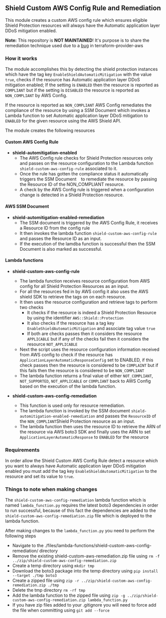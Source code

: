 ## Shield Custom AWS Config Rule and Remediation

This module creates a custom AWS config rule which ensures eligible Shield Protection resources will always have the Automatic application layer DDoS mitigation enabled.

**Note:** This repository is **NOT MAINTAINED**! It's purpose is to share the remediation technique used due to a [bug](https://github.com/hashicorp/terraform-provider-aws/issues/22869) in terraform-provider-aws

### How it works

The module accomplishes this by detecting the shield protection instances which have the tag key `EnableShieldAutomaticMitigation` with the value `true`, 
checks if the resource has Automatic application layer DDoS mitigation enabled; If the setting is `ENABLED` then the resource is reported as `COMPLIANT` 
but if the setting is `DISABLED` the resource is reported as `NON_COMPLIANT` by AWS Config.


If the resource is reported as `NON_COMPLIANT` AWS Config remediates the compliance of the resource by using a SSM Document which invokes a Lambda function to set 
Automatic application layer DDoS mitigation to `ENABLED` for the given resource using the AWS Shield API.

The module creates the following resources

#### Custom AWS Config Rule

- **shield-automitigation-enabled**
  - The AWS Config rule checks for Shield Protection resources only and passes on the resource configuration to the Lambda function `shield-custom-aws-config-rule` associated to it.
  - Once the rule has gotten the compliance status it automatically triggers the SSM Document ` ` to remediate the resource by passing the Resource ID of the NON_COMPLIANT resource.
  - A check by the AWS Config rule is triggered when a configuration change is detected in a Shield Protection resource.

#### AWS SSM Document

- **shield-automitigation-enabled-remediation**
  - The SSM document is triggered by the AWS Config Rule, it receives a Resource ID from the config rule
  - It then invokes the lambda function `shield-custom-aws-config-rule` and passes the Resource ID as an input.
  - If the execution of the lamdba function is successful then the SSM Document is also marked as successful.

#### Lambda functions

- **shield-custom-aws-config-rule**
  - The lambda function receives resource configuration from AWS config for all Shield Protection Resources as an input.
  - For all the resources fed in by AWS config it also uses the AWS shield SDK to retrieve the tags on on each resource.
  - It then uses the resource configuration and retrieve tags to perform two checks 
    - It checks if the resource is indeed a Shield Protection Resource by using the identifier `AWS::Shield::Protection`
    - It also checks if the resource has a tag key `EnableShieldAutomaticMitigation` and associate tag value `true`
    - If both are checks passes then it considers the resource `APPLICABLE` but if any of the checks fail then it considers the resource `NOT_APPLICABLE`
  - Next the script uses the resource configuration information received from AWS config to check if the resource has `ApplicationLayerAutomaticResponseConfig` set to ENABLED, if this check passes then the resource is considered to be `COMPLAINT` but if this fails then the resource is considered to be `NON_COMPLIANT`
  - The lambda function returns a final value of either `NOT_COMPLIANT`, `NOT_SUPPORTED`, `NOT_APPLICABLE` or `COMPLIANT` back to AWS Config based on the execution of the lambda function.

- **shield-custom-aws-config-remediation**
  - This function is used only for resource remediation.
  - The lambda function is invoked by the SSM document `shield-automitigation-enabled-remediation` and passes the `ResourceID` of the `NON_COMPLIANT`Shield Protection resource as an input.
  - The lambda function then uses the resource ID to retrieve the ARN of the resource via AWS boto3 SDK  and finally uses the ARN to set `ApplicationLayerAutomaticResponse` to `ENABLED` for the resource


### Requirements

In order allow the Shield Custom AWS Config Rule detect a resource which you want to always have Automatic application layer DDoS mitigation enabled you must add the tag key `EnableShieldAutomaticMitigation` to the resource and set its value to `true`. 

### Things to note when making changes

The `shield-custom-aws-config-remediation` lambda function which is named `lambda_function.py` requires the latest boto3 dependencies in order to run successful, because of this fact the dependencies are added to the `shield-custom-aws-config-remediation.zip` file which is deployed to the lambda function.

After making changes to the `lambda_function.py` you need to perform the following steps
- Navigate to the ./files/lambda-functions/shield-custom-aws-config-remediation/ directory
- Remove the existing shield-custom-aws-remediation.zip file using `rm -f ../zip/shield-custom-aws-config-remediation.zip`
- Create a temp directory using `mkdir tmp`
- Download the boto3 package into the temp directory using `pip install --target ./tmp boto3`
- Create a zipped file using `zip -r ../zip/shield-custom-aws-config-remediation.zip ./tmp`
- Delete the tmp directory `rm -rf tmp`
- Add the lambda function to the zipped file using `zip -g ../zip/shield-custom-aws-config-remediation.zip lambda_function.py`
- If you have zip files added to your .gitignore you will need to force add the file when committing using `git add --force`
